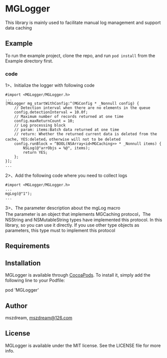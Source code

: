 # MGLogger

This library is mainly used to facilitate manual log management and support data caching

## Example

To run the example project, clone the repo, and run `pod install` from the Example directory first.

### code
1>、Initialize the logger with following code
~~~
#import <MGLogger/MGLogger.h>
...
[MGLogger mg_startWithConfig:^(MGConfig * _Nonnull config) {
    // Detection interval when there are no elements in the queue
    config.detectionInterval = 10.0f;
    // Maximum number of records returned at one time
    config.maxReturnCount = 10;
    // Log processing block
    // param: items:Batch data returned at one time
    // return: Whether the returned current data is deleted from the cache, YES:deleted，otherwise will not to be deleted
    config.runBlock = ^BOOL(NSArray<id<MGCaching>> * _Nonnull items) {
        NSLog(@"arrObjs = %@", items);
        return YES;
    };
}];
...
~~~

2>、Add the following code where you need to collect logs
~~~
#import <MGLogger/MGLogger.h>
...
mgLog(@"1");
...
~~~
3>、The parameter description about the mgLog macro  
The parameter is an object that implements MGCaching protocol，The NSString and NSMutableString types have implemented this protocol. In this library, so you can use it directly. If you use other type objects as parameters, this type must to implement this protocol

## Requirements

## Installation

MGLogger is available through [CocoaPods](https://cocoapods.org). To install
it, simply add the following line to your Podfile:

pod 'MGLogger'

## Author

mszdream, mszdream@126.com

## License

MGLogger is available under the MIT license. See the LICENSE file for more info.
